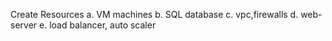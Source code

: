 Create Resources
  a. VM machines
  b. SQL database
  c. vpc,firewalls
  d. web-server
  e. load balancer, auto scaler
